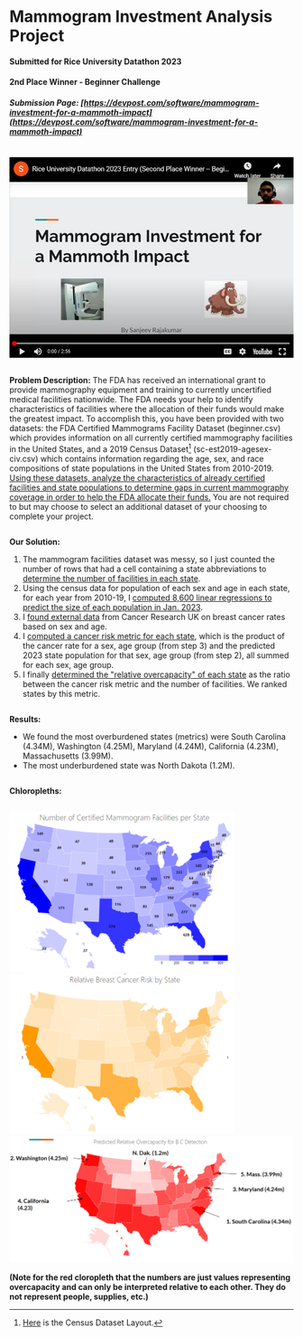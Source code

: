 #  Mammogram Investment Analysis Project
####  Submitted for Rice University Datathon 2023
#### 2nd Place Winner - Beginner Challenge
##### Submission Page: [https://devpost.com/software/mammogram-investment-for-a-mammoth-impact](https://devpost.com/software/mammogram-investment-for-a-mammoth-impact)
<pre>
</pre>
[![ScreenShot](README%20Images/ytvid.png)](https://youtu.be/KR5FAVb8hns)
<pre>
</pre>
**Problem Description:** 
The FDA has received an international grant to provide mammography equipment and training to currently uncertified medical facilities nationwide. The FDA needs your help to identify characteristics of facilities where the allocation of their funds would make the greatest impact. To accomplish this, you have been provided with two datasets: the FDA Certified Mammograms Facility Dataset (beginner.csv) which provides information on all currently certified mammography facilities in the United States, and a 2019 Census Dataset[^1] (sc-est2019-agesex-civ.csv) which contains information regarding the age, sex, and race compositions of state populations in the United States from 2010-2019. <ins>Using these datasets, analyze the characteristics of already certified facilities and state populations to determine gaps in current mammography coverage in order to help the FDA allocate their funds.</ins> You are not required to but may choose to select an additional dataset of your choosing to complete your project.

[^1]: [Here](https://www2.census.gov/programs-surveys/popest/technical-documentation/file-layouts/2010-2019/sc-est2019-agesex-civ.pdf) is the Census Dataset Layout.
<pre>
</pre>
**Our Solution:** 
1. The mammogram facilities dataset was messy, so I just counted the number of rows that had a cell containing a state abbreviations to <ins>determine the number of facilities in each state</ins>.
2. Using the census data for population of each sex and age in each state, for each year from 2010-19, I <ins>computed 8,600 linear regressions to predict the size of each population in Jan. 2023</ins>.
3. I <ins>found external [data](https://tinyurl.com/3p8zv28p)</ins> from Cancer Research UK on breast cancer rates based on sex and age.
4. I <ins>computed a cancer risk metric for each state</ins>, which is the product of the cancer rate for a sex, age group (from step 3) and the predicted 2023 state population for that sex, age group (from step 2), all summed for each sex, age group.
5. I finally <ins>determined the "relative overcapacity" of each state</ins> as the ratio between the cancer risk metric and the number of facilities. We ranked states by this metric.
<pre>
</pre>
**Results:**
- We found the most overburdened states (metrics) were South Carolina (4.34M), Washington (4.25M), Maryland (4.24M), California (4.23M), Massachusetts (3.99M).
- The most underburdened state was North Dakota (1.2M).
<pre>
</pre>
**Chloropleths:**
<pre>
</pre>
<img src="README%20Images/certified_facilities_chloropleth.png" width="400"><img src="README%20Images/breast_cancer_risk_chloropleth.png" width="400">
<img src="README%20Images/overcapacity_chloropleth.png" width="900">

**(Note for the red cloropleth that the numbers are just values representing overcapacity and can only be interpreted relative to each other. They do not represent people, supplies, etc.)**
